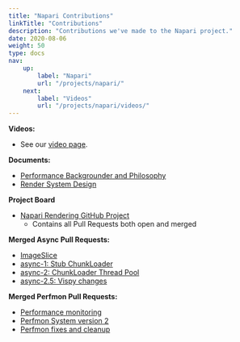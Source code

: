 ```yaml
---
title: "Napari Contributions"
linkTitle: "Contributions"
description: "Contributions we've made to the Napari project."
date: 2020-08-06
weight: 50
type: docs
nav:
    up:
        label: "Napari"
        url: "/projects/napari/"
    next:
        label: "Videos"
        url: "/projects/napari/videos/"
---
```


**Videos:**
* See our [video page](/projects/napari/videos/).
  
**Documents:**
* [Performance Backgrounder and Philosophy](https://napari.org/docs/explanations/performance.html)
* [Render System Design](https://napari.org/docs/explanations/rendering.html)

**Project Board**
* [Napari Rendering GitHub Project](https://github.com/users/pwinston/projects/1)
  * Contains all Pull Requests both open and merged

**Merged Async Pull Requests:**
* [ImageSlice](https://github.com/napari/napari/pull/1343)
* [async-1: Stub ChunkLoader](https://github.com/napari/napari/pull/1565)
* [async-2: ChunkLoader Thread Pool](https://github.com/napari/napari/pull/1453)
* [async-2.5: Vispy changes](https://github.com/napari/napari/pull/1607)

**Merged Perfmon Pull Requests:**
* [Performance monitoring](https://github.com/napari/napari/pull/1262)
* [Perfmon System version 2](https://github.com/napari/napari/pull/1453)
* [Perfmon fixes and cleanup](https://github.com/napari/napari/pull/1550)
